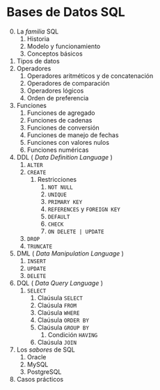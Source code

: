 # Bases de Datos SQL

0. La _familia_ SQL
    1. Historia
    2. Modelo y funcionamiento
    3. Conceptos básicos
1. Tipos de datos
2. Operadores
    1. Operadores aritméticos y de concatenación
    2. Operadores de comparación
    3. Operadores lógicos
    4. Orden de preferencia
3. Funciones
    1. Funciones de agregado
    2. Funciones de cadenas
    3. Funciones de conversión
    4. Funciones de manejo de fechas
    5. Funciones con valores nulos
    6. Funciones numéricas
4. DDL ( _Data Definition Language_ )
    1. `ALTER`
    2. `CREATE`
        1. Restricciones
            1. `NOT NULL`
            2. `UNIQUE`
            3. `PRIMARY KEY`
            4. `REFERENCES` y `FOREIGN KEY`
            5. `DEFAULT`
            6. `CHECK`
            7. `ON DELETE | UPDATE`
    3. `DROP`
    4. `TRUNCATE`
5. DML ( _Data Manipulation Language_ )
    1. `INSERT`
    2. `UPDATE`
    3. `DELETE`
6. DQL ( _Data Query Language_ )
    1. `SELECT`
        1. Claúsula `SELECT`
        2. Claúsula `FROM`
        3. Claúsula `WHERE`
        4. Claúsula `ORDER BY`
        5. Claúsula `GROUP BY`
            1. Condición `HAVING`
        6. Claúsula `JOIN`
7. Los _sabores_ de SQL
    1. Oracle
    2. MySQL
    3. PostgreSQL
8. Casos prácticos
